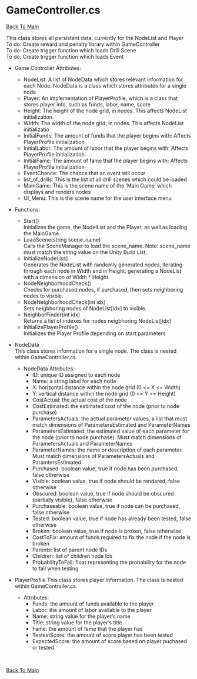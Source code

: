 # GameController.cs
[Back To Main](/README.md)

This class stores all persistent data, currently for the NodeList and Player </br>
To do: Create reward and penalty library within GameController </br>
To do: Create trigger function which loads Drill Scene </br>
To do: Create trigger function which loads Event</br>

* Game Controller Attributes:
  * NodeList: A list of NodeData which stores relevant information for each Node. NodeData is a class which stores attributes for a single node
  * Player: An implementation of PlayerProfile, which is a class that stores player info, such as funds, labor, name, score
  * Height: The height of the node grid, in nodes. This affects NodeList initialization.
  * Width: The width of the node grid, in nodes. This affects NodeList initializatio
  * InitialFunds: The amount of funds that the player begins with: Affects PlayerProfile initialization
  * InitialLabor: The amount of labor that the player begins with: Affects PlayerProfile initialization
  * InitialFame: The amount of fame that the player begins with: Affects PlayerProfile initialization
  * EventChance: The chance that an event will occur
  * list_of_drills: This is the list of all drill scenes which could be loaded
  * MainGame: This is the scene name of the ‘Main Game’ which displays and renders nodes
  * UI_Menu: This is the scene name for the user interface menu

* Functions:
  * Start() </br>
  Initializes the game, the NodelList and the Player, as well as loading the MainGame.
  * LoadScene(string scene_name) </br>
  Calls the SceneManager to load the scene_name. Note: scene_name must match the string value on the Unity Build List.
  * InitializeNodeList() </br>
  Generates the NodeList with randomly generated nodes, iterating through each node in Width and in Height, generating a NodeList with a dimension of Width * Height.
  * NodeNeighborhoodCheck() </br>
  Checks for purchased nodes, if purchased, then sets neighboring nodes to visible.
  * NodeNeighborhoodCheck(int idx) </br>
  Sets neigbhoring nodes of NodeList[idx] to visible.
  * NeighborFinder(int idx) </br>
  Returns a list of indexes for nodes neigbhoring NodeList[idx]
  * InitializePlayerProfile() </br>
  Initializes the Player Profile depending on start parameters

* NodeData </br>
This class stores information for a single node. The class is nested within GameController.cs.
  * NodeData Attributes:
    * ID: unique ID assigned to each node
    * Name: a string label for each node
    * X: horizontal distance within the node grid (0 <= X <= Width)
    * Y: vertical distance within the node grid (0 <= Y <= Height)
    * CostActual: the actual cost of the node
    * CostEstimated: the estimated cost of the node (prior to node purchase)
    * ParametersActuals: the actual parameter values, a list that must match dimensions of ParametersEstimated and ParameterNames
    * ParametersEstimated: the estimated value of each parameter for the node (prior to node purchase). Must match dimensions of ParametersActuals and ParameterNames
    * ParameterNames: the name or description of each parameter. Must match dimensions of ParametersActuals and ParamtersEstimated
    * Purchased: boolean value, true if node has been purchased, false otherwise
    * Visible: boolean value, true if node should be rendered, false otherwise
    * Obscured: boolean value, true if node should be obscured (partially visible), false otherwise
    * Purchaseable: boolean value, true if node can be purchased, false otherwise
    * Tested: boolean value, true if node has already been tested, false otherwise
    * Broken: boolean value, true if node is broken, false otherwise
    * CostToFix: amount of funds required to fix the node if the node is broken
    * Parents: list of parent node IDs
    * Children: list of children node Ids
    * ProbabilityToFail: float representing the probability for the node to fail when testing

* PlayerProfile
This class stores player information. The class is nested within GameController.cs.
  * Attributes:
    * Funds: the amount of funds available to the player
    * Labor: the amount of labor available to the player
    * Name: string value for the player’s name
    * Title: string value for the player’s title
    * Fame: the amount of fame that the player has
    * TestestScore: the amount of score player has been tested
    * ExpectedScore: the amount of score based on player puchased or tested

</br>

[Back To Main](/README.md)
